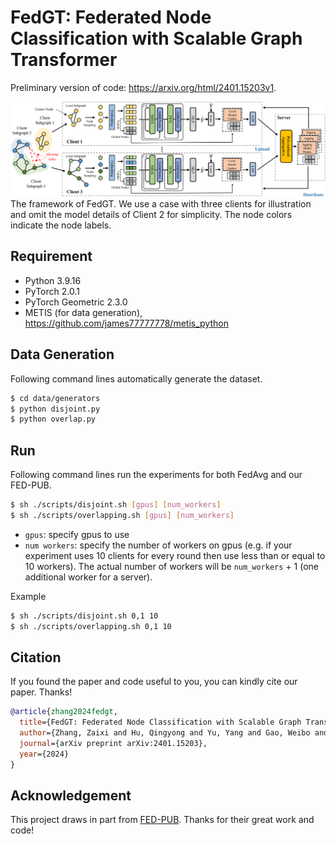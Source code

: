 # FedGT: Federated Node Classification with Scalable Graph Transformer

Preliminary version of code: https://arxiv.org/html/2401.15203v1.

<div align=center><img src="https://github.com/zaixizhang/FedGT/blob/main/fedgt_model.png" width="700"/></div>
The framework of FedGT. We use a case with three clients for illustration and omit the model details of Client 2 for simplicity. The node colors indicate the node labels.

## Requirement
- Python 3.9.16
- PyTorch 2.0.1
- PyTorch Geometric 2.3.0
- METIS (for data generation), https://github.com/james77777778/metis_python

## Data Generation
Following command lines automatically generate the dataset.
```sh
$ cd data/generators
$ python disjoint.py
$ python overlap.py
```

## Run 
Following command lines run the experiments for both FedAvg and our FED-PUB.
```sh
$ sh ./scripts/disjoint.sh [gpus] [num_workers]
$ sh ./scripts/overlapping.sh [gpus] [num_workers]
```

- `gpus`: specify gpus to use
- `num workers`: specify the number of workers on gpus (e.g. if your experiment uses 10 clients for every round then use less than or equal to 10 workers). The actual number of workers will be `num_workers` + 1 (one additional worker for a server).

Example
```sh
$ sh ./scripts/disjoint.sh 0,1 10
$ sh ./scripts/overlapping.sh 0,1 10
```

## Citation

If you found the paper and code useful to you, you can kindly cite our paper. Thanks! </br>

```BibTex
@article{zhang2024fedgt,
  title={FedGT: Federated Node Classification with Scalable Graph Transformer},
  author={Zhang, Zaixi and Hu, Qingyong and Yu, Yang and Gao, Weibo and Liu, Qi},
  journal={arXiv preprint arXiv:2401.15203},
  year={2024}
}
```

## Acknowledgement

This project draws in part from [FED-PUB](https://github.com/JinheonBaek/FED-PUB). Thanks for their great work and code!
